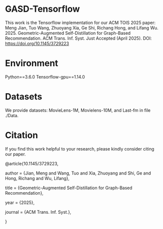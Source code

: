 # GASD-Tensorflow
This work is the Tensorflow implementation for our ACM TOIS 2025 paper:      
Meng Jian, Tuo Wang, Zhuoyang Xia, Ge Shi, Richang Hong, and Lifang Wu. 2025. Geometric-Augmented Self-Distillation for Graph-Based Recommendation. ACM Trans. Inf. Syst. Just Accepted (April 2025). 
DOI: https://doi.org/10.1145/3729223

# Environment
Python==3.6.0
Tensorflow-gpu==1.14.0

# Datasets 
We provide datasets: MovieLens-1M, Movielens-10M, and Last-fm in file ./Data. 

# Citation
If you find this work helpful to your research, please kindly consider citing our paper.

@article{10.1145/3729223,

author = {Jian, Meng and Wang, Tuo and Xia, Zhuoyang and Shi, Ge and Hong, Richang and Wu, Lifang},

title = {Geometric-Augmented Self-Distillation for Graph-Based Recommendation},

year = {2025},

journal = {ACM Trans. Inf. Syst.},

}

 


